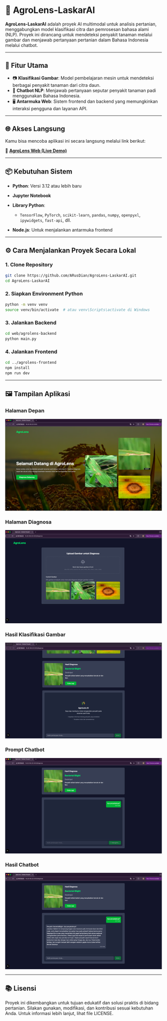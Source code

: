 # 🌾 AgroLens-LaskarAI

**AgroLens-LaskarAI** adalah proyek AI multimodal untuk analisis pertanian, menggabungkan model klasifikasi citra dan pemrosesan bahasa alami (NLP). Proyek ini dirancang untuk mendeteksi penyakit tanaman melalui gambar dan menjawab pertanyaan pertanian dalam Bahasa Indonesia melalui chatbot.

---

## 🚀 Fitur Utama

* 📷 **Klasifikasi Gambar**: Model pembelajaran mesin untuk mendeteksi berbagai penyakit tanaman dari citra daun.
* 🤖 **Chatbot NLP**: Menjawab pertanyaan seputar penyakit tanaman padi menggunakan Bahasa Indonesia.
* 🖥️ **Antarmuka Web**: Sistem frontend dan backend yang memungkinkan interaksi pengguna dan layanan API.

---

## 🌐 Akses Langsung

Kamu bisa mencoba aplikasi ini secara langsung melalui link berikut:

🔗 **[AgroLens Web (Live Demo)](https://agro-lens-web.vercel.app/)**

---

## 📦 Kebutuhan Sistem

* **Python**: Versi 3.12 atau lebih baru
* **Jupyter Notebook**
* **Library Python**:

  * `TensorFlow`, `PyTorch`, `scikit-learn`, `pandas`, `numpy`, `openpyxl`, `ipywidgets`, `fast-api`, dll.
* **Node.js**: Untuk menjalankan antarmuka frontend

---

## ⚙️ Cara Menjalankan Proyek Secara Lokal

### 1. Clone Repository

```bash
git clone https://github.com/ARusDian/AgroLens-LaskarAI.git
cd AgroLens-LaskarAI
```

### 2. Siapkan Environment Python

```bash
python -m venv venv
source venv/bin/activate  # atau venv\Scripts\activate di Windows
```

### 3. Jalankan Backend

```bash
cd web/agrolens-backend
python main.py
```

### 4. Jalankan Frontend

```bash
cd ../agrolens-frontend
npm install
npm run dev
```

---

## 🖼️ Tampilan Aplikasi

### Halaman Depan

![Landing Page](src/landing_page.png)

### Halaman Diagnosa

![Diagnose Page](src/diagnosa_page.png)

### Hasil Klasifikasi Gambar

![Result Image Classification](src/result_image_classfication.png)

### Prompt Chatbot

![Chatbot Prompt](src/chatbot_prompt.png)

### Hasil Chatbot

![Chatbot Result](src/chatbot_result.png)

---

## 📚 Lisensi

Proyek ini dikembangkan untuk tujuan edukatif dan solusi praktis di bidang pertanian. Silakan gunakan, modifikasi, dan kontribusi sesuai kebutuhan Anda. Untuk informasi lebih lanjut, lihat file LICENSE.
